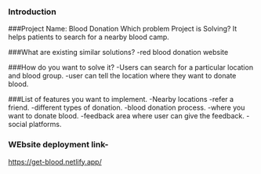 ### Introduction

###Project Name: Blood Donation
Which problem Project is Solving?
It helps patients to search for a nearby blood camp.

###What are existing similar solutions?
-red blood donation website


###How do you want to solve it?
-Users can search for a particular location and blood group.
-user can tell the location where they want to donate blood.

###List of features you want to implement.
-Nearby locations 
-refer a friend.
-different types of donation.
-blood donation process.
-where you want to donate blood.
-feedback area where user can give the feedback.
-social platforms.


### WEbsite deployment link-
https://get-blood.netlify.app/


